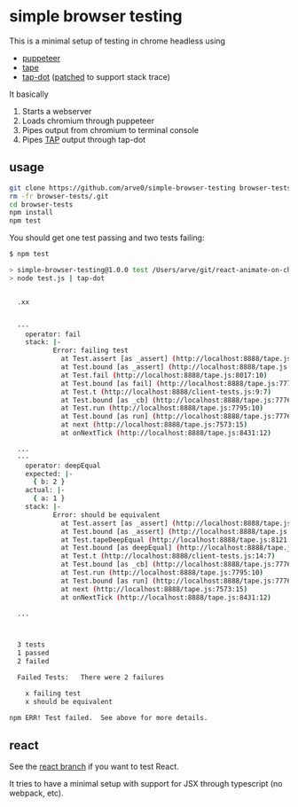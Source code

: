 # simple browser testing
This is a minimal setup of testing in chrome headless using

- [puppeteer](https://www.npmjs.com/package/puppeteer/)
- [tape](https://www.npmjs.com/package/tape)
- [tap-dot](https://www.npmjs.com/package/tap-dot) ([patched](https://github.com/arve0/tap-dot/commit/68064386cb4210911f8ad31347bd0f30ce30c8b2) to support stack trace)

It basically

1. Starts a webserver
2. Loads chromium through puppeteer
3. Pipes output from chromium to terminal console
4. Pipes [TAP](https://testanything.org) output through tap-dot

## usage
```sh
git clone https://github.com/arve0/simple-browser-testing browser-tests
rm -fr browser-tests/.git
cd browser-tests
npm install
npm test
```

You should get one test passing and two tests failing:
```sh
$ npm test

> simple-browser-testing@1.0.0 test /Users/arve/git/react-animate-on-change/browser-tests
> node test.js | tap-dot


  .xx


  ---
    operator: fail
    stack: |-
           Error: failing test
             at Test.assert [as _assert] (http://localhost:8888/tape.js:7924:54)
             at Test.bound [as _assert] (http://localhost:8888/tape.js:7776:32)
             at Test.fail (http://localhost:8888/tape.js:8017:10)
             at Test.bound [as fail] (http://localhost:8888/tape.js:7776:32)
             at Test.t (http://localhost:8888/client-tests.js:9:7)
             at Test.bound [as _cb] (http://localhost:8888/tape.js:7776:32)
             at Test.run (http://localhost:8888/tape.js:7795:10)
             at Test.bound [as run] (http://localhost:8888/tape.js:7776:32)
             at next (http://localhost:8888/tape.js:7573:15)
             at onNextTick (http://localhost:8888/tape.js:8431:12)

  ...
  ---
    operator: deepEqual
    expected: |-
      { b: 2 }
    actual: |-
      { a: 1 }
    stack: |-
           Error: should be equivalent
             at Test.assert [as _assert] (http://localhost:8888/tape.js:7924:54)
             at Test.bound [as _assert] (http://localhost:8888/tape.js:7776:32)
             at Test.tapeDeepEqual (http://localhost:8888/tape.js:8121:10)
             at Test.bound [as deepEqual] (http://localhost:8888/tape.js:7776:32)
             at Test.t (http://localhost:8888/client-tests.js:14:7)
             at Test.bound [as _cb] (http://localhost:8888/tape.js:7776:32)
             at Test.run (http://localhost:8888/tape.js:7795:10)
             at Test.bound [as run] (http://localhost:8888/tape.js:7776:32)
             at next (http://localhost:8888/tape.js:7573:15)
             at onNextTick (http://localhost:8888/tape.js:8431:12)

  ...



  3 tests
  1 passed
  2 failed

  Failed Tests:   There were 2 failures

    x failing test
    x should be equivalent

npm ERR! Test failed.  See above for more details.
```

## react
See the [react branch](https://github.com/arve0/simple-browser-testing/tree/react) if you want to test React.

It tries to have a minimal setup with support for JSX through typescript (no webpack, etc).

